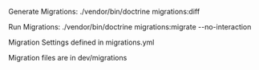 Generate Migrations: ./vendor/bin/doctrine migrations:diff

Run Migrations: ./vendor/bin/doctrine migrations:migrate --no-interaction

Migration Settings defined in migrations.yml

Migration files are in dev/migrations